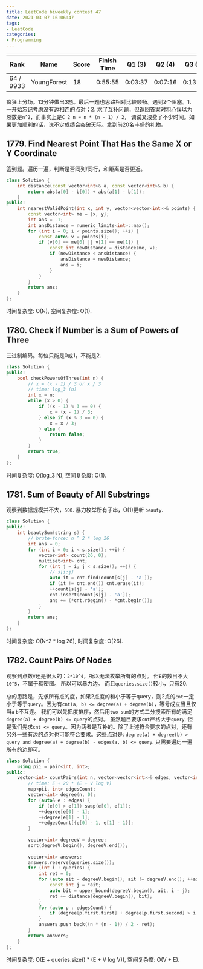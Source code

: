 ```yaml
---
title: LeetCode biweekly contest 47
date: 2021-03-07 16:06:47
tags:
- LeetCode
categories:
- Programming
---
```


| Rank |	Name |	Score |	Finish Time | 	Q1 (3) |	Q2 (4) |	Q3 (5) |	Q4 (6)|
|--|--|--|--|--|--|--|--|
| 64 / 9933 | YoungForest | 18 | 0:55:55 |  0:03:37 |  0:07:16 |  0:13:28 | 0:55:55 |

疯狂上分场。13分钟做出3题。最后一题也思路相对比较顺畅。遇到2个阻塞。1. 一开始忘记考虑没有边相连的点对；2. 求了互补问题，但返回答案时粗心误以为总数是`n^2`，而事实上是`C_2 n = n * (n - 1) / 2`， 调试又浪费了不少时间。如果更加顺利的话，说不定成绩会突破天际。拿到前20名丰盛的礼物。

<!-- more -->

## 1779. Find Nearest Point That Has the Same X or Y Coordinate

签到题。遍历一遍，判断是否同列/同行，和距离是否更近。

```cpp
class Solution {
    int distance(const vector<int>& a, const vector<int>& b) {
        return abs(a[0] - b[0]) + abs(a[1] - b[1]);
    }
public:
    int nearestValidPoint(int x, int y, vector<vector<int>>& points) {
        const vector<int> me = {x, y};
        int ans = -1;
        int ansDistance = numeric_limits<int>::max();
        for (int i = 0; i < points.size(); ++i) {
            const auto& v = points[i];
            if (v[0] == me[0] || v[1] == me[1]) {
                const int newDistance = distance(me, v);
                if (newDistance < ansDistance) {
                    ansDistance = newDistance;
                    ans = i;
                }
            }
        }
        return ans;
    }
};
```

时间复杂度: O(N),
空间复杂度: O(1).

## 1780. Check if Number is a Sum of Powers of Three

三进制编码。每位只能是0或1，不能是2.

```cpp
class Solution {
public:
    bool checkPowersOfThree(int n) {
        // x = (x - 1) / 3 or x / 3
        // time: log_3 (n)
        int x = n;
        while (x > 0) {
            if ((x - 1) % 3 == 0) {
                x = (x - 1) / 3;
            } else if (x % 3 == 0) {
                x = x / 3;
            } else {
                return false;
            }
        }
        return true;
    }
};
```

时间复杂度: O(log_3 N),
空间复杂度: O(1).

## 1781. Sum of Beauty of All Substrings

观察到数据规模并不大，`500`. 暴力枚举所有子串，O(1)更新 `beauty`.

```cpp
class Solution {
public:
    int beautySum(string s) {
        // brute-force: n ^ 2 * log 26
        int ans = 0;
        for (int i = 0; i < s.size(); ++i) {
            vector<int> count(26, 0);
            multiset<int> cnt;
            for (int j = i; j < s.size(); ++j) {
                // s[i:j]
                auto it = cnt.find(count[s[j] - 'a']);
                if (it != cnt.end()) cnt.erase(it);
                ++count[s[j] - 'a'];
                cnt.insert(count[s[j] - 'a']);
                ans += (*cnt.rbegin() - *cnt.begin());
            }
        }
        return ans;
    }
};
```

时间复杂度: O(N^2 * log 26),
时间复杂度: O(26).

## 1782. Count Pairs Of Nodes

观察到点数`V`还是很大的：`2*10^4`，所以无法枚举所有的点对。
但`E`的数目不大`10^5`，不属于稠密图。
所以可以暴力边。
而且`queries.size()`较小，只有20.

总的思路是，先求所有点的度，如果2点度的和小于等于query，则2点的`cnt`一定小于等于`query`。因为有`cnt(a, b) <= degree(a) + degree(b)`，等号成立当且仅当`a` `b`不互连。
我们可以先把度排序，然后用`two sum`的方式二分搜索所有的满足`degree(a) + degree(b) <= query`的点对。
虽然题目要求`cnt`严格大于`query`, 但是我们先求`cnt <= query`。因为两者是互补的。除了上述符合要求的点对，还有另外一些有边的点对也可能符合要求。这些点对是:
`degree(a) + degree(b) > query and degree(a) + degree(b) - edges(a, b) <= query`. 只需要遍历一遍所有的边即可。

```cpp
class Solution {
    using pii = pair<int, int>;
public:
    vector<int> countPairs(int n, vector<vector<int>>& edges, vector<int>& queries) {
        // time: E + 20 * (E + V log V)
        map<pii, int> edgesCount;
        vector<int> degree(n, 0);
        for (auto& e : edges) {
            if (e[0] > e[1]) swap(e[0], e[1]);
            ++degree[e[0] - 1];
            ++degree[e[1] - 1];
            ++edgesCount[{e[0] - 1, e[1] - 1}];
        }
        
        vector<int> degreeV = degree;
        sort(degreeV.begin(), degreeV.end());
        
        vector<int> answers;
        answers.reserve(queries.size());
        for (int i : queries) {
            int ret = 0;
            for (auto ait = degreeV.begin(); ait != degreeV.end(); ++ait) {
                const int j = *ait;
                auto bit = upper_bound(degreeV.begin(), ait, i - j);
                ret += distance(degreeV.begin(), bit);
            }
            for (auto p : edgesCount) {
                if (degree[p.first.first] + degree[p.first.second] > i && degree[p.first.first] + degree[p.first.second] - p.second <= i) ++ret;
            }
            answers.push_back((n * (n - 1)) / 2 - ret);
        }
        return answers;
    }
};
```

时间复杂度: O(E + queries.size() * (E + V log V)),
空间复杂度: O(V + E).